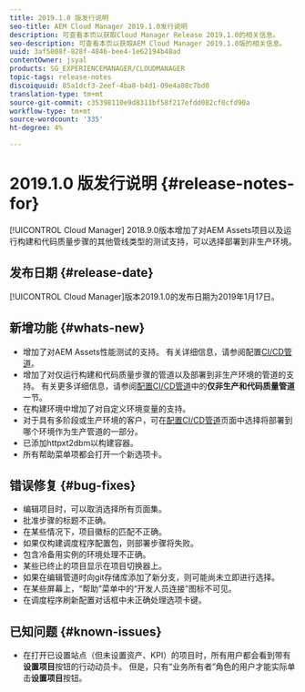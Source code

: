 ```yaml
---
title: 2019.1.0 版发行说明
seo-title: AEM Cloud Manager 2019.1.0发行说明
description: 可查看本页以获取Cloud Manager Release 2019.1.0的相关信息。
seo-description: 可查看本页以获取AEM Cloud Manager 2019.1.0版的相关信息。
uuid: 3af5808f-828f-4846-bee4-1e62194b48ad
contentOwner: jsyal
products: SG_EXPERIENCEMANAGER/CLOUDMANAGER
topic-tags: release-notes
discoiquuid: 85a1dcf3-2eef-4ba8-b4d1-09e4a88c7bd0
translation-type: tm+mt
source-git-commit: c35398110e9d8311bf58f217efdd082cf0cfd90a
workflow-type: tm+mt
source-wordcount: '335'
ht-degree: 4%

---
```



# 2019.1.0 版发行说明 {#release-notes-for}

[!UICONTROL Cloud Manager] 2018.9.0版本增加了对AEM Assets项目以及运行构建和代码质量步骤的其他管线类型的测试支持，可以选择部署到非生产环境。

## 发布日期 {#release-date}

[!UICONTROL Cloud Manager]版本2019.1.0的发布日期为2019年1月17日。

## 新增功能 {#whats-new}

* 增加了对AEM Assets性能测试的支持。 有关详细信息，请参阅配置[CI/CD管道](configuring-pipeline.md)。
* 增加了对仅运行构建和代码质量步骤的管道以及部署到非生产环境的管道的支持。 有关更多详细信息，请参阅[配置CI/CD管道](configuring-pipeline.md)中的&#x200B;**仅非生产和代码质量管道**&#x200B;一节。
* 在构建环境中增加了对自定义环境变量的支持。
* 对于具有多阶段或生产环境的客户，可在[配置CI/CD管道](configuring-pipeline.md)页面中选择将部署到哪个环境作为生产管道的一部分。
* 已添加httpxt2dbm以构建容器。
* 所有帮助菜单项都会打开一个新选项卡。

## 错误修复 {#bug-fixes}

* 编辑项目时，可以取消选择所有页面集。
* 批准步骤的标题不正确。
* 在某些情况下，项目徽标的匹配不正确。
* 如果仅构建调度程序配置包，则部署步骤将失败。
* 包含冷备用实例的环境处理不正确。
* 某些已终止的项目显示在项目切换器上。
* 如果在编辑管道时向git存储库添加了新分支，则可能尚未立即进行选择。
* 在某些屏幕上，“帮助”菜单中的“开发人员连接”图标不可见。
* 在调度程序刷新配置对话框中未正确处理选项卡键。

## 已知问题 {#known-issues}

* 在打开已设置站点（但未设置资产、KPI）的项目时，所有用户都会看到带有&#x200B;**设置项目**&#x200B;按钮的行动动员卡。 但是，只有“业务所有者”角色的用户才能实际单击&#x200B;**设置项目**&#x200B;按钮。